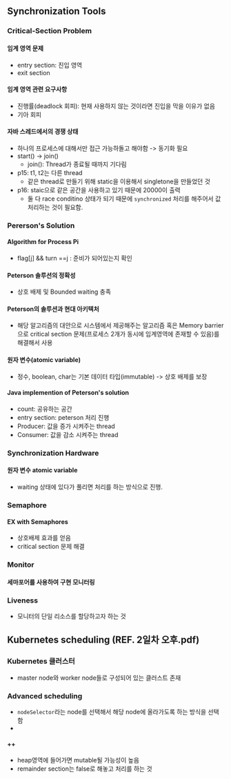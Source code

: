 ## Synchronization Tools

### Critical-Section Problem
#### 임계 영역 문제
- entry section: 진입 영역
- exit section
#### 임계 영역 관련 요구사항
- 진행률(deadlock 회피): 현재 사용하지 않는 것이라면 진입을 막을 이유가 없음
- 기아 회피
#### 자바 스레드에서의 경쟁 상태
- 하나의 프로세스에 대해서만 접근 가능하돌고 해야함 -> 동기화 필요
- start() -> join()
  - join():  Thread가 종료될 때까지 기다림
- p15: t1, t2는 다른 thread
  - 같은 thread로 만들기 위해 static을 이용해서 singletone을 만들었던 것
- p16: staic으로 같은 공간을 사용하고 있기 때문에 20000이 출력
  - 둘 다 race conditino 상태가 되기 때문에 `synchronized` 처리를 해주어서 값 처리하는 것이 필요함.

### Pererson's Solution
#### Algorithm for Process Pi
- flag[j] && turn ==j : 준비가 되어있는지 확인
#### Peterson 솔루션의 정확성
- 상호 배제 및 Bounded waiting 충족

#### Peterson의 솔루션과 현대 아키텍처
- 해당 알고리즘의 대안으로 시스템에서 제공해주는 알고리즘 혹은 Memory barrier으로 critical section 문제(프로세스 2개가 동시에 임계영역에 존재할 수 있음)를 해결해서 사용

#### 원자 변수(atomic variable)
- 정수, boolean, char는 기본 데이터 타입(immutable) -> 상호 배제를 보장

#### Java implemention of Peterson's solution
- count: 공유하는 공간
- entry section: peterson 처리 진행
- Producer: 값을 증가 시켜주는 thread
- Consumer: 값을 감소 시켜주는 thread

### Synchronization Hardware
#### 원자 변수 atomic variable
- waiting 상태에 있다가 풀리면 처리를 하는 방식으로 진행.

### Semaphore
#### EX with Semaphores
- 상호배제 효과를 얻음
- critical section 문제 해결

### Monitor
#### 세마포어를 사용하여 구현 모니터링

### Liveness
- 모니터의 단일 리소스를 할당하고자 하는 것

## Kubernetes scheduling (REF. 2일차 오후.pdf)
### Kubernetes 클러스터
- master node와 worker node들로 구성되어 있는 클러스트 존재
### Advanced scheduling
- `nodeSelector`라는 node를 선택해서 해당 node에 올라가도록 하는 방식을 선택함
- 

#### ++
- heap영역에 들어가면 mutable될 가능성이 높음
- remainder section는 false로 해놓고 처리를 하는 것